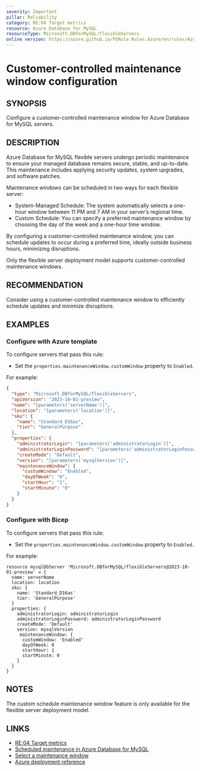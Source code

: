 ```yaml
---
severity: Important
pillar: Reliability
category: RE:04 Target metrics
resource: Azure Database for MySQL
resourceType: Microsoft.DBforMySQL/flexibleServers
online version: https://azure.github.io/PSRule.Rules.Azure/en/rules/Azure.MySQL.MaintenanceWindow/
---
```


# Customer-controlled maintenance window configuration

## SYNOPSIS

Configure a customer-controlled maintenance window for Azure Database for MySQL servers.

## DESCRIPTION

Azure Database for MySQL flexible servers undergo periodic maintenance to ensure your managed database remains secure, stable, and up-to-date. This maintenance includes applying security updates, system upgrades, and software patches.

Maintenance windows can be scheduled in two ways for each flexible server:

- System-Managed Schedule: The system automatically selects a one-hour window between 11 PM and 7 AM in your server’s regional time.
- Custom Schedule: You can specify a preferred maintenance window by choosing the day of the week and a one-hour time window.

By configuring a customer-controlled maintenance window, you can schedule updates to occur during a preferred time, ideally outside business hours, minimizing disruptions.

Only the flexible server deployment model supports customer-controlled maintenance windows.

## RECOMMENDATION

Consider using a customer-controlled maintenance window to efficiently schedule updates and minimize disruptions.

## EXAMPLES

### Configure with Azure template

To configure servers that pass this rule:

- Set the `properties.maintenanceWindow.customWindow` property to `Enabled`.

For example:

```json
{
  "type": "Microsoft.DBforMySQL/flexibleServers",
  "apiVersion": "2023-10-01-preview",
  "name": "[parameters('serverName')]",
  "location": "[parameters('location')]",
  "sku": {
    "name": "Standard_D16as",
    "tier": "GeneralPurpose"
  },
  "properties": {
    "administratorLogin": "[parameters('administratorLogin')]",
    "administratorLoginPassword": "[parameters('administratorLoginPassword')]",
    "createMode": "Default",
    "version": "[parameters('mysqlVersion')]",
    "maintenanceWindow": {
      "customWindow": "Enabled",
      "dayOfWeek": "0",
      "startHour": "1",
      "startMinute": "0"
    }
  }
}
```

### Configure with Bicep

To configure servers that pass this rule:

- Set the `properties.maintenanceWindow.customWindow` property to `Enabled`.

For example:

```bicep
resource mysqlDbServer 'Microsoft.DBforMySQL/flexibleServers@2023-10-01-preview' = {
  name: serverName
  location: location
  sku: {
    name: 'Standard_D16as'
    tier: 'GeneralPurpose'
  }
  properties: {
    administratorLogin: administratorLogin
    administratorLoginPassword: administratorLoginPassword
    createMode: 'Default'
    version: mysqlVersion
     maintenanceWindow: {
      customWindow: 'Enabled'
      dayOfWeek: 0
      startHour: 1
      startMinute: 0
    }
  }
}
```

## NOTES

The custom schedule maintenance window feature is only available for the flexible server deployment model.

## LINKS

- [RE:04 Target metrics](https://learn.microsoft.com/azure/well-architected/reliability/metrics)
- [Scheduled maintenance in Azure Database for MySQL](https://learn.microsoft.com/azure/mysql/flexible-server/concepts-maintenance)
- [Select a maintenance window](https://learn.microsoft.com/azure/mysql/flexible-server/concepts-maintenance#select-a-maintenance-window)
- [Azure deployment reference](https://learn.microsoft.com/azure/templates/microsoft.dbformysql/flexibleservers)
